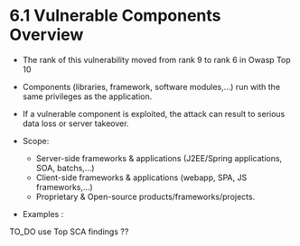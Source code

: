 # 6.1 Vulnerable Components Overview

- The rank of this vulnerability moved from rank 9 to rank 6 in Owasp Top 10

- Components (libraries, framework, software modules,...) run with the same privileges as the application.

- If a vulnerable component is exploited, the attack can result to serious data loss or server takeover.

- Scope:

    - Server-side frameworks & applications (J2EE/Spring applications, SOA, batchs,...)
    - Client-side frameworks & applications (webapp, SPA, JS frameworks,...)
    - Proprietary & Open-source products/frameworks/projects.
    
- Examples :

 TO_DO use Top SCA findings ??
  

